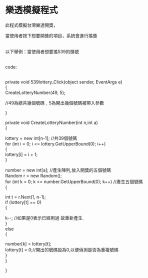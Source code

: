 ﻿
# 樂透模擬程式 

此程式模擬台灣樂透開獎，<br>

當使用者按下想要開獎的項目，系統會進行搖獎<br>
<br>


以下舉例：當使用者想要搖539的獎號<br><br>

code:<br><br>

private void 539lottery_Click(object sender, EventArgs e)<br>
{
<br>
CreateLotteryNumber(49, 5);<br>

//49為總共幾個號碼﹐5為開出幾個號碼被帶入參數<br>

}<br>

private void CreateLotteryNumber(int n,int a)<br>
{

lottery = new int[n-1]; //共39個號碼<br>
for (int i = 0; i <= lottery.GetUpperBound(0); i++)<br>
{<br>
lottery[i] = i + 1;<br>
}<br>

number = new int[a]; //產生陣列,放入開獎的五個號碼<br>
Random r = new Random();<br>
for (int k = 0; k <= number.GetUpperBound(0); k++) //產生五個號碼<br>
{<br>

int t = r.Next(1, n-1);<br>
if (lottery[t] == 0)<br>
{<br>

k--; //如果是0表示已經用過 故重新產生.<br>
}<br>
else<br>
{<br>

number[k] = lottery[t];<br>
lottery[t] = 0;//開出的號碼設為0,以便偵測是否為重複號碼<br>
}<br>
}<br>

}<br>

<br>
  
